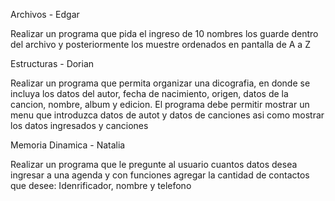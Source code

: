 Archivos - Edgar

Realizar un programa que pida el ingreso de 10 nombres los guarde dentro del archivo y posteriormente los muestre ordenados en pantalla de A a Z

Estructuras - Dorian

Realizar un programa que permita organizar una dicografia, en donde se incluya los datos del autor, fecha de nacimiento, origen, datos de la cancion, nombre, album y edicion. El programa debe permitir mostrar un menu que introduzca datos de autot y datos de canciones asi como mostrar los datos ingresados y canciones

Memoria Dinamica - Natalia

Realizar un programa que le pregunte al usuario cuantos datos desea ingresar a una agenda y con funciones agregar la cantidad de contactos que desee: Idenrificador, nombre y telefono
